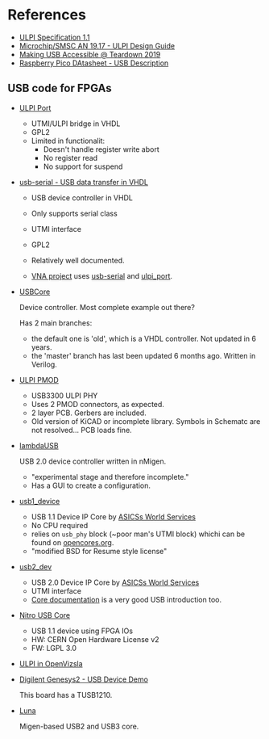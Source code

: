 
# References

* [ULPI Specification 1.1](https://www.sparkfun.com/datasheets/Components/SMD/ULPI_v1_1.pdf)
* [Microchip/SMSC AN 19.17 - ULPI Design Guide](http://ww1.microchip.com/downloads/en/AppNotes/en562704.pdf)
* [Making USB Accessible @ Teardown 2019](https://greatscottgadgets.com/slides/making-usb-accessible-teardown-2019.pdf)
* [Raspberry Pico DAtasheet - USB Description](https://datasheets.raspberrypi.org/rp2040/rp2040-datasheet.pdf#page=403)

## USB code for FPGAs

* [ULPI Port](http://vr5.narod.ru/fpga/usb/index.html)

    * UTMI/ULPI bridge in VHDL
    * GPL2
    * Limited in functionalit:
        * Doesn't handle register write abort
        * No register read
        * No support for suspend

* [usb-serial - USB data transfer in VHDL](http://jorisvr.nl/article/usb-serial)

    * USB device controller in VHDL
    * Only supports serial class
    * UTMI interface
    * GPL2
    * Relatively well documented.

    * [VNA project](https://github.com/xaxaxa-dev/vna/blob/master/vhdl/ulpi_serial.vhd) uses
       [usb-serial](https://github.com/xaxaxa-dev/vna/tree/master/vhdl/third_party/fpga-usb-serial-20131205)
       and [ulpi_port](https://github.com/xaxaxa-dev/vna/blob/master/vhdl/third_party/ulpi_port.vhdl).

* [USBCore](https://github.com/ObKo/USBCore)

    Device controller. Most complete example out there?

    Has 2 main branches: 
    * the default one is 'old', which is a VHDL controller. Not updated in 6 years.
    * the 'master' branch has last been updated 6 months ago. Written in Verilog.

* [ULPI PMOD](https://github.com/ObKo/ULPI-Pmod)

    * USB3300 ULPI PHY
    * Uses 2 PMOD connectors, as expected.
    * 2 layer PCB. Gerbers are included.
    * Old version of KiCAD or incomplete library. Symbols in Schematc are not resolved... PCB loads fine.

* [lambdaUSB](https://github.com/lambdaconcept/lambdaUSB)

    USB 2.0 device controller written in nMigen.

    * "experimental stage and therefore incomplete."
    * Has a GUI to create a configuration.

* [usb1_device](https://github.com/www-asics-ws/usb1_device)

    * USB 1.1 Device IP Core by [ASICSs World Services](www.asics.ws)
    * No CPU required
    * relies on `usb_phy` block (~poor man's UTMI block) whichi can be
      found on [opencores.org](https://opencores.org/projects/usb_phy).
    * "modified BSD for Resume style license"

* [usb2_dev](https://github.com/www-asics-ws/usb2_dev)

    * USB 2.0 Device IP Core by [ASICSs World Services](www.asics.ws)
    * UTMI interface
    * [Core documentation](https://github.com/www-asics-ws/usb2_dev/blob/master/doc/usb_doc.pdf) is 
       a very good USB introduction too.

* [Nitro USB Core](https://github.com/no2fpga/no2usb/tree/master)
    
    * USB 1.1 device using FPGA IOs
    * HW: CERN Open Hardware License v2
    * FW: LGPL 3.0

* [ULPI in OpenVizsla](https://github.com/openvizsla/ov_ftdi/blob/master/software/fpga/ov3/ovhw/ulpi.py)


* [Digilent Genesys2 - USB Device Demo](https://github.com/Digilent/Genesys2/tree/master/Projects/USB_Device_Demo)

    This board has a TUSB1210.

* [Luna](https://github.com/greatscottgadgets/luna/tree/main/luna/gateware/usb)

    Migen-based USB2 and USB3 core.

